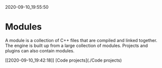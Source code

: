 2020-09-10_19:55:50

# Modules

A module is a collection of C++ files that are compiled and linked together.
The engine is built up from a large collection of modules.
Projects and plugins can also contain modules.

[[2020-09-10_19:42:18]] [Code projects](./Code projects)